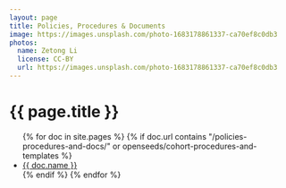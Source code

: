 ```yaml
---
layout: page
title: Policies, Procedures & Documents
image: https://images.unsplash.com/photo-1683178861337-ca70ef8c0db3
photos:
  name: Zetong Li
  license: CC-BY
  url: https://images.unsplash.com/photo-1683178861337-ca70ef8c0db3
---
```


<h1>{{ page.title }}</h1>
<ul>
{% for doc in site.pages %}
{% if doc.url contains "/policies-procedures-and-docs/" or openseeds/cohort-procedures-and-templates %}
  <li>
        <a href="{{ doc.url }}">{{ doc.name }}</a>
    </li>
{% endif %}
{% endfor %}
</ul>